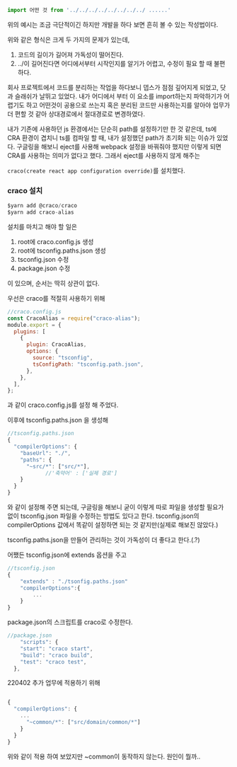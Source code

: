 ```jsx
import 어떤 것 from '../../../../../../../../ ......'
```

위의 예시는 조금 극단적이긴 하지만 개발을 하다 보면 흔히 볼 수 있는 작성법이다.

위와 같은 형식은 크게 두 가지의 문제가 있는데,

1. 코드의 길이가 길어져 가독성이 떨어진다.
2. ../이 길어진다면 어디에서부터 시작인지를 알기가 어렵고, 수정이 필요 할 때 불편하다.

회사 프로젝트에서 코드를 분리하는 작업을 하다보니 뎁스가 점점 깊어지게 되었고, 닷과 슬래쉬가 날뛰고 있었다. 내가 어디에서 부터 이 요소를 import하는지 파악하기가 어렵기도 하고 어떤것이 공용으로 쓰는지 혹은 분리된 코드만 사용하는지를 알아야 업무가 더 편할 것 같아 상대경로에서 절대경로로 변경하였다.

내가 기존에 사용하던 js 환경에서는 단순히 path를 설정하기만 한 것 같은데, ts에 CRA 환경이 겹치니 ts를 컴파일 할 때, 내가 설정했던 path가 초기화 되는 이슈가 있었다. 구글링을 해보니 eject를 사용해 webpack 설정을 바꿔줘야 했지만 이렇게 되면 CRA를 사용하는 의미가 없다고 했다. 그래서 eject를 사용하지 않게 해주는

`craco(create react app configuration override)`를 설치했다.

### craco 설치

```jsx
$yarn add @craco/craco
$yarn add craco-alias
```

설치를 마치고 해야 할 일은

1. root에 craco.config.js 생성
2. root에 tsconfig.paths.json 생성
3. tsconfig.json 수정
4. package.json 수정

이 있으며, 순서는 딱히 상관이 없다.

우선은 craco를 적절히 사용하기 위해

```jsx
//craco.config.js
const CracoAlias = require("craco-alias");
module.export = {
  plugins: [
    {
      plugin: CracoAlias,
      options: {
        source: "tsconfig",
        tsConfigPath: "tsconfig.path.json",
      },
    },
  ],
};
```

과 같이 craco.config.js를 설정 해 주었다.

이후에 tsconfig.paths.json 을 생성해

```jsx
//tsconfig.paths.json
{
  "compilerOptions": {
    "baseUrl": "./",
    "paths": {
      "~src/*": ["src/*"],
			//'축약어' : ['실제 경로']
    }
  }
}
```

와 같이 설정해 주면 되는데, 구글링을 해보니 굳이 이렇게 따로 파일을 생성할 필요가 없이 tsconfig.json 파일을 수정하는 방법도 있다고 한다. tsconfig.json의 compilerOptions 값에서 똑같이 설정하면 되는 것 같지만(실제로 해보진 않았다.)

tsconfig.paths.json을 만들어 관리하는 것이 가독성이 더 좋다고 한다.(.?)

어쨌든 tsconfig.json에 extends 옵션을 주고

```jsx
//tsconfig.json
{
	"extends" : "./tsonfig.paths.json"
	"compilerOptions":{
		...
	}
}
```

package.json의 스크립트를 craco로 수정한다.

```jsx
//package.json
	"scripts": {
    "start": "craco start",
    "build": "craco build",
    "test": "craco test",
  },
```

220402 추가
업무에 적용하기 위해

```jsx

{
  "compilerOptions": {
    ...
      "~common/*": ["src/domain/common/*"]
    }
  }
}

```

위와 같이 적용 하여 보았지만 ~common이 동작하지 않는다. 원인이 뭘까..
